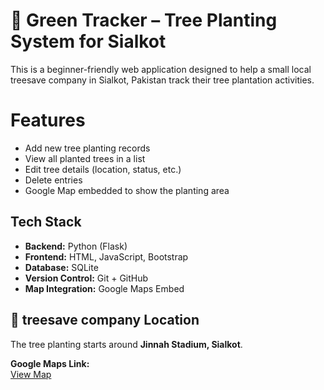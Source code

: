 # 🌳 Green Tracker – Tree Planting System for Sialkot

This is a beginner-friendly web application designed to help a small local treesave company   in Sialkot, Pakistan track their tree plantation activities.

# Features

- Add new tree planting records
- View all planted trees in a list
- Edit tree details (location, status, etc.)
- Delete entries
- Google Map embedded to show the planting area

## Tech Stack

- **Backend:** Python (Flask)
- **Frontend:** HTML, JavaScript, Bootstrap
- **Database:** SQLite
- **Version Control:** Git + GitHub
- **Map Integration:** Google Maps Embed

## 📍 treesave company Location

The tree planting starts around **Jinnah Stadium, Sialkot**.

**Google Maps Link:**  
[View Map](https://www.google.com/maps?q=jinnah+stadium+sialkot)



